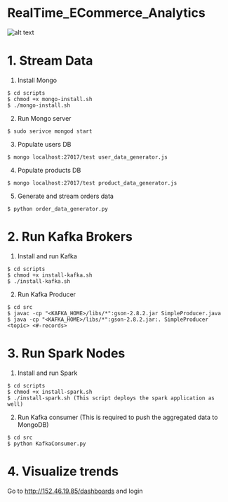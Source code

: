 # RealTime_ECommerce_Analytics

![alt text](https://raw.github.ncsu.edu/skanama/RealTime_ECommerce_Analytics/master/img/architecture.png?token=AAAioGtSpH0qpW5Ndr0SZ70OJSV6FdACks5cG_4ewA%3D%3D)

# 1. Stream Data
1) Install Mongo 
```
$ cd scripts
$ chmod +x mongo-install.sh
$ ./mongo-install.sh
```
2) Run Mongo server
```
$ sudo serivce mongod start 
```
3) Populate users DB
```
$ mongo localhost:27017/test user_data_generator.js
```
4) Populate products DB
```
$ mongo localhost:27017/test product_data_generator.js
```
5) Generate and stream orders data
```
$ python order_data_generator.py
```

# 2. Run Kafka Brokers
1) Install and run Kafka 
```
$ cd scripts
$ chmod +x install-kafka.sh
$ ./install-kafka.sh
```
2) Run Kafka Producer
```
$ cd src
$ javac -cp "<KAFKA_HOME>/libs/*":gson-2.8.2.jar SimpleProducer.java 
$ java -cp "<KAFKA_HOME>/libs/*":gson-2.8.2.jar:. SimpleProducer <topic> <#-records> 
```

# 3. Run Spark Nodes
1) Install and run Spark 
```
$ cd scripts
$ chmod +x install-spark.sh
$ ./install-spark.sh (This script deploys the spark application as well)
```
2) Run Kafka consumer (This is required to push the aggregated data to MongoDB)
```
$ cd src
$ python KafkaConsumer.py
```

# 4. Visualize trends
Go to http://152.46.19.85/dashboards and login
